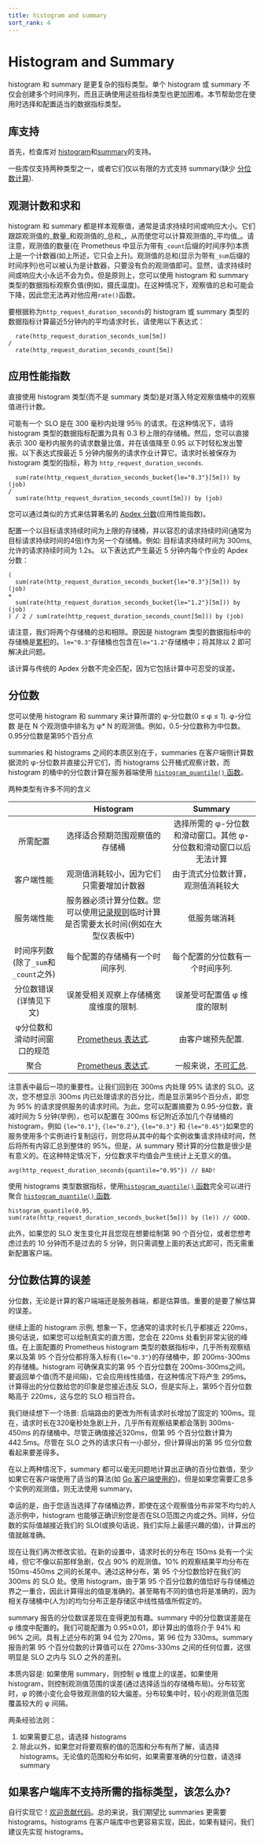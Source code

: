 ```yaml
---
title: histogram and summary
sort_rank: 4
---
```


# Histogram and Summary

histogram 和 summary 是更复杂的指标类型。单个 histogram 或 summary 不仅会创建多个时间序列，而且正确使用这些指标类型也更加困难。本节帮助您在使用时选择和配置适当的数据指标类型。

## 库支持 <a id="library-support"></a>

首先，检查库对 [histogram](../concepts/metric_types.md#histogram)和[summary](../concepts/metric_types.md#summary)的支持。

一些库仅支持两种类型之一，或者它们仅以有限的方式支持 summary\(缺少 [分位数计算](histograms.md#quantiles)\).

## 观测计数和求和 <a id="count-and-sum-of-observations"></a>

histogram 和 summary 都是样本观察值，通常是请求持续时间或响应大小。它们跟踪观测值的_数量_和观测值的_总和_，从而使您可以计算观测值的_平均值_。请注意，观测值的数量\(在 Prometheus 中显示为带有`_count`后缀的时间序列\)本质上是一个计数器\(如上所述，它只会上升\)。观测值的总和\(显示为带有`_sum`后缀的时间序列\)也可以被认为是计数器，只要没有负的观测值即可。显然，请求持续时间或响应大小永远不会为负。但是原则上，您可以使用 histogram 和 summary 类型的数据指标观察负值\(例如，摄氏温度\)。在这种情况下，观察值的总和可能会下降，因此您无法再对他应用`rate()`函数。

要根据称为`http_request_duration_seconds`的 histogram 或 summary 类型的数据指标计算最近5分钟内的平均请求时长，请使用以下表达式：

```text
  rate(http_request_duration_seconds_sum[5m])
/
  rate(http_request_duration_seconds_count[5m])
```

## 应用性能指数 <a id="apdex-score"></a>

直接使用 histogram 类型\(而不是 summary 类型\)是对落入特定观察值桶中的观察值进行计数。

可能有一个 SLO 是在 300 毫秒内处理 95％ 的请求。在这种情况下，请将 histogram 类型的数据指标配置为具有 0.3 秒上限的存储桶。然后，您可以直接表示 300 毫秒内服务的请求数量比值，并在该值降至 0.95 以下时轻松发出警报。以下表达式按最近 5 分钟内服务的请求作业计算它。请求时长被保存为 histogram 类型的指标，称为 `http_request_duration_seconds`.

```text
  sum(rate(http_request_duration_seconds_bucket{le="0.3"}[5m])) by (job)
/
  sum(rate(http_request_duration_seconds_count[5m])) by (job)
```

您可以通过类似的方式来估算著名的 [Apdex 分数](http://en.wikipedia.org/wiki/Apdex)\(应用性能指数\)。

配置一个以目标请求持续时间为上限的存储桶，并以容忍的请求持续时间\(通常为目标请求持续时间的4倍\)作为另一个存储桶。例如: 目标请求持续时间为 300ms,允许的请求持续时间为 1.2s。 以下表达式产生最近 5 分钟内每个作业的 Apdex 分数：

```text
(
  sum(rate(http_request_duration_seconds_bucket{le="0.3"}[5m])) by (job)
+
  sum(rate(http_request_duration_seconds_bucket{le="1.2"}[5m])) by (job)
) / 2 / sum(rate(http_request_duration_seconds_count[5m])) by (job)
```

请注意，我们将两个存储桶的总和相除。原因是 histogram 类型的数据指标中的存储桶是[累积](https://en.wikipedia.org/wiki/Histogram#Cumulative_histogram)的。`le="0.3"`存储桶也包含在`le="1.2"`存储桶中；将其除以 2 即可解决此问题。

该计算与传统的 Apdex 分数不完全匹配，因为它包括计算中可忍受的误差。

## 分位数 <a id="quantiles"></a>

您可以使用 histogram 和 summary 来计算所谓的 φ-分位数\(0 ≤ φ ≤ 1\). φ-分位数 是在 N 个观测值中排名为 φ\* N 的观测值。例如，0.5-分位数称为中位数。0.95分位数是第95个百分点

summaries 和 histograms 之间的本质区别在于，summaries 在客户端侧计算数据流的 φ-分位数并直接公开它们，而 histograms 公开桶式观察计数，而 histogram 的桶中的分位数计算在服务器端使用 [`histogram_quantile()` 函数](../prometheus/querying/functions.md#histogram_quantile)。

两种类型有许多不同的含义

|  | Histogram | Summary |
| :---: | :---: | :---: |
| 所需配置 | 选择适合预期范围观察值的存储桶 | 选择所需的 φ-分位数和滑动窗口。其他 φ-分位数和滑动窗口以后无法计算 |
| 客户端性能 | 观测值消耗较小，因为它们只需要增加计数器 | 由于流式分位数计算，观测值消耗较大 |
| 服务端性能 | 服务器必须计算分位数。您可以使用[记录规则](../prometheus/configuration/recording_rules.md#recording-rules)临时计算是否需要太长时间\(例如在大型仪表板中\) | 低服务端消耗 |
| 时间序列数\(除了`_sum`和`_count`之外\) | 每个配置的存储桶有一个时间序列. | 每个配置的分位数有一个时间序列. |
| 分位数错误\(详情见下文\) | 误差受相关观察上存储桶宽度维度的限制. | 误差受可配置值 φ 维度的限制 |
| φ分位数和滑动时间窗口的规范 | [Prometheus 表达式](../prometheus/querying/functions.md#histogram_quantile). | 由客户端预先配置. |
| 聚合 | [Prometheus 表达式](../prometheus/querying/functions.md#histogram_quantile). | 一般来说，[不可汇总](http://latencytipoftheday.blogspot.de/2014/06/latencytipoftheday-you-cant-average.html). |

注意表中最后一项的重要性。让我们回到在 300ms 内处理 95% 请求的 SLO。这次，您不想显示 300ms 内已处理请求的百分比，而是显示第95个百分点，即您为 95% 的请求提供服务的请求时间。为此，您可以配置摘要为 0.95-分位数，衰减时间为 5 分钟\(举例\)，也可以配置在 300ms 标记附近添加几个存储桶的 histogram，例如 `{le="0.1"}`, `{le="0.2"}`, `{le="0.3"}` 和 `{le="0.45"}`如果您的服务使用多个实例进行复制运行，则您将从其中的每个实例收集请求持续时间，然后将所有内容汇总到整体的 95%。但是，从 summary 预计算的分位数是很少是有意义的。在这种特定情况下，分位数求平均值会产生统计上无意义的值。

```text
avg(http_request_duration_seconds{quantile="0.95"}) // BAD!
```

使用 histograms 类型数据指标，使用[`histogram_quantile()` 函数](../prometheus/querying/functions.md#histogram_quantile)完全可以进行聚合 [`histogram_quantile()` 函数](../prometheus/querying/functions.md#histogram_quantile).

```text
histogram_quantile(0.95, sum(rate(http_request_duration_seconds_bucket[5m])) by (le)) // GOOD.
```

此外，如果您的 SLO 发生变化并且您现在想要绘制第 90 个百分位，或者您想考虑过去的 10 分钟而不是过去的 5 分钟，则只需调整上面的表达式即可，而无需重新配置客户端。

## 分位数估算的误差 <a id="errors-of-quantile-estimation"></a>

分位数，无论是计算的客户端端还是服务器端，都是估算值。重要的是要了解估算的误差。

继续上面的 histogram 示例, 想象一下，您通常的请求时长几乎都接近 220ms，换句话说，如果您可以绘制真实的直方图，您会在 220ms 处看到非常尖锐的峰值。在上面配置的 Prometheus histogram 类型的数据指标中，几乎所有观察结果以及第 95 个百分位都将落入标有`{le="0.3"}`的存储桶中，即 200ms-300ms 的存储桶。histogram 可确保真实的第 95 个百分位数在 200ms-300ms之间。要返回单个值\(而不是间隔\)，它会应用线性插值，在这种情况下将产生 295ms。计算得出的分位数给您的印象是您接近违反 SLO，但是实际上，第95个百分位数略高于 220ms，这与您的 SLO 相当符合。

我们继续想下一个场景: 后端路由的更改为所有请求时长增加了固定的 100ms。现在，请求时长在320毫秒处急剧上升，几乎所有观察结果都会落到 300ms-450ms 的存储桶中。尽管正确值接近320ms，但第 95 个百分位数计算为 442.5ms。尽管在 SLO 之外的请求只有一小部分，但计算得出的第 95 位分位数看起来要差得多。

在以上两种情况下，summary 都可以毫无问题地计算出正确的百分位数值，至少如果它在客户端使用了适当的算法\(如 [Go 客户端使用的](http://www.cs.rutgers.edu/~muthu/bquant.pdf)\)。但是如果您需要汇总多个实例的观测值，则无法使用 summary。

幸运的是，由于您适当选择了存储桶边界，即使在这个观察值分布非常不均匀的人造示例中，histogram 也能够正确识别您是否在SLO范围之内或之外。同样，分位数的实际值越接近我们的 SLO\(或换句话说，我们实际上最感兴趣的值\)，计算出的值就越准确。

现在让我们再次修改实验。在新的设置中，请求时长的分布在 150ms 处有一个尖峰，但它不像以前那样急剧，仅占 90% 的观测值。10% 的观察结果平均分布在 150ms-450ms 之间的长尾中。通过这种分布，第 95 个分位数恰好在我们的 300ms 的 SLO 处。使用 histogram，由于第 95 个百分位数的值恰好与存储桶边界之一重合，因此计算得出的值是准确的。甚至略有不同的值也将是准确的，因为相关存储桶中\(人为\)的均匀分布正是存储区中线性插值所假定的。

summary 报告的分位数误差现在变得更加有趣。summary 中的分位数误差是在 φ 维度中配置的。我们可能配置为 0.95±0.01，即计算出的值将介于 94% 和 96% 之间。具有上述分布的第 94 位为 270ms，第 96 位为 330ms。summary 报告的第 95 个百分位数的计算值可以在 270ms-330ms 之间的任何位置，这很明显是 SLO 之内与 SLO 之外的差别。

本质内容是: 如果使用 summary，则控制 φ 维度上的误差。如果使用 histogram，则控制观测值范围的误差\(通过选择适当的存储桶布局\)。分布较宽时，φ 的微小变化会导致观测值的较大偏差。分布较集中时，较小的观测值范围覆盖较大的 φ 间隔。

两条经验法则：

1. 如果需要汇总，请选择 histograms
2. 除此以外，如果您对将要观察的值的范围和分布有所了解，请选择 histograms。无论值的范围和分布如何，如果需要准确的分位数，请选择 summary

## 如果客户端库不支持所需的指标类型，该怎么办? <a id="what-can-i-do-if-my-client-library-does-not-support-the-metric-type-i-need"></a>

自行实现它！[欢迎贡献代码](https://prometheus.io/community/)。总的来说，我们期望比 summaries 更需要 histograms。histograms 在客户端库中也更容易实现，因此，如果有疑问，我们建议先实现 histograms。


